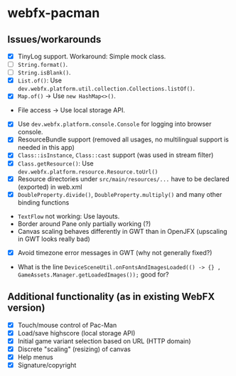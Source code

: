 # webfx-pacman

## Issues/workarounds
- [x] TinyLog support. Workaround: Simple mock class.
- [ ] `String.format()`.
- [ ] `String.isBlank()`.
- [x] `List.of()`: Use `dev.webfx.platform.util.collection.Collections.listOf()`.
- [x] `Map.of()` -> Use `new HashMap<>()`.
- File access -> Use local storage API.
- [x] Use `dev.webfx.platform.console.Console` for logging into browser console.
- [x] ResourceBundle support (removed all usages, no multilingual support is needed in this app)
- [x] `Class::isInstance`, `Class::cast` support (was used in stream filter)
- [x] `Class.getResource()`: Use `dev.webfx.platform.resource.Resource.toUrl()`
- [x] Resource directories under `src/main/resources/...` have to be declared (exported) in web.xml
- [x] `DoubleProperty.divide()`, `DoubleProperty.multiply()` and many other binding functions
- `TextFlow` not working: Use layouts.
- Border around Pane only partially working (?)
- Canvas scaling behaves differently in GWT than in OpenJFX (upscaling in GWT looks really bad)
- [x] Avoid timezone error messages in GWT (why not generally fixed?)
- What is the line `DeviceSceneUtil.onFontsAndImagesLoaded(() -> {} , GameAssets.Manager.getLoadedImages());` good for?

## Additional functionality (as in existing WebFX version)
- [x] Touch/mouse control of Pac-Man
- [x] Load/save highscore (local storage API)
- [x] Initial game variant selection based on URL (HTTP domain)
- [x] Discrete "scaling" (resizing) of canvas
- [x] Help menus
- [x] Signature/copyright
